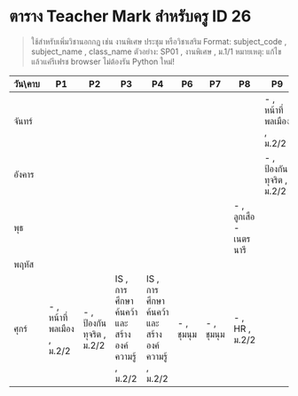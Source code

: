 # ตาราง Teacher Mark สำหรับครู ID 26

> ใช้สำหรับเพิ่มวิชานอกกฎ เช่น งานพิเศษ ประชุม หรือวิชาเสริม
> Format: subject_code , subject_name , class_name
> ตัวอย่าง: SP01 , งานพิเศษ , ม.1/1
> หมายเหตุ: แก้ไขแล้วแค่รีเฟรช browser ไม่ต้องรัน Python ใหม่!

| วัน\คาบ | P1 | P2 | P3 | P4 | P6 | P7 | P8 | P9 |
| --- | --- | --- | --- | --- | --- | --- | --- | --- |
| จันทร์ |  |  |  |  |  |  |  | - , หน้าที่พลเมือง  , ม.2/2 |
| อังคาร |  |  |  |  |  |  |  | - , ป้องกันทุจริต , ม.2/2 |
| พุธ |  |  |  |  |  |  | - , ลูกเสือ - เนตรนารี |  |
| พฤหัส |  |  |  |  |  |  |  |  |
| ศุกร์ | - , หน้าที่พลเมือง , ม.2/2 | - , ป้องกันทุจริต , ม.2/2  | IS , การศึกษาค้นคว้าและสร้างองค์ความรู้ , ม.2/2 | IS , การศึกษาค้นคว้าและสร้างองค์ความรู้ , ม.2/2 | - , ชุมนุม   | - , ชุมนุม   | - , HR , ม.2/2 |  |
